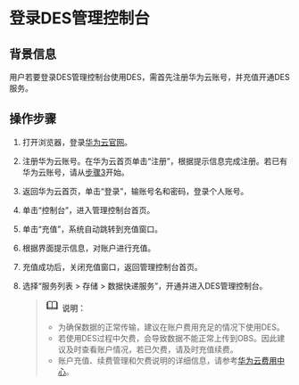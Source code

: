 # 登录DES管理控制台<a name="des_01_0031"></a>

## 背景信息<a name="section19245103812307"></a>

用户若要登录DES管理控制台使用DES，需首先注册华为云账号，并充值开通DES服务。

## 操作步骤<a name="section1338013411309"></a>

1.  打开浏览器，登录[华为云官网](https://www.huaweicloud.com)。
2.  注册华为云账号。在华为云首页单击“注册”，根据提示信息完成注册。若已有华为云账号，请从[步骤3](#li162017553313)开始。
3.  <a name="li162017553313"></a>返回华为云首页，单击“登录”，输账号名和密码，登录个人账号。
4.  单击“控制台”，进入管理控制台首页。
5.  单击“充值”，系统自动跳转到充值窗口。
6.  根据界面提示信息，对账户进行充值。
7.  充值成功后，关闭充值窗口，返回管理控制台首页。
8.  选择“服务列表 \> 存储 \> 数据快递服务”，开通并进入DES管理控制台。

    >![](public_sys-resources/icon-note.gif) **说明：**   
    >-   为确保数据的正常传输，建议在账户费用充足的情况下使用DES。  
    >-   若使用DES过程中欠费，会导致数据不能正常上传到OBS。因此建议及时查看账户情况，若已欠费，请及时充值续费。  
    >-   账户充值、续费管理和欠费说明的详细信息，请参考[华为云费用中心](https://support.huaweicloud.com/usermanual-billing/zh-cn_topic_0081343161.html)。  


